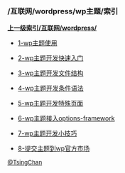 ### /互联网/wordpress/wp主题/索引


**[上一级索引/互联网/wordpress/](/互联网/wordpress/)**

- [1-wp主题使用](/互联网/wordpress/wp主题/1-wp主题使用)

- [2-wp主题开发快速入门](/互联网/wordpress/wp主题/2-wp主题开发快速入门)

- [3-wp主题开发文件结构](/互联网/wordpress/wp主题/3-wp主题开发文件结构)

- [4-wp主题开发条件语法](/互联网/wordpress/wp主题/4-wp主题开发条件语法)

- [5-wp主题开发特殊页面](/互联网/wordpress/wp主题/5-wp主题开发特殊页面)

- [6-wp主题接入options-framework](/互联网/wordpress/wp主题/6-wp主题接入options-framework)

- [7-wp主题开发小技巧](/互联网/wordpress/wp主题/7-wp主题开发小技巧)

- [8-提交主题到wp官方市场](/互联网/wordpress/wp主题/8-提交主题到wp官方市场)


<font size=2 color='grey'> [@TsingChan](https://github.com/tsingchan) </font>

